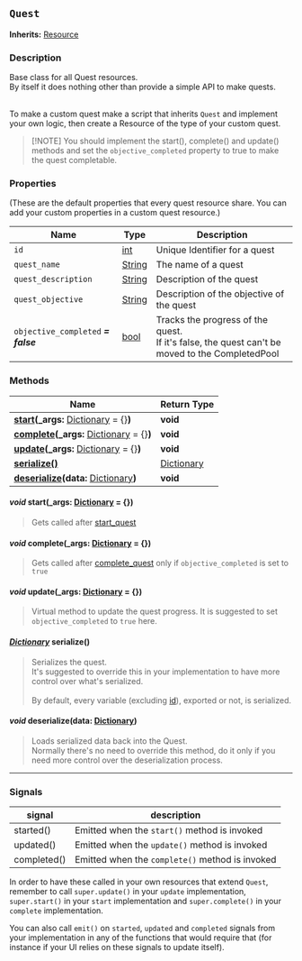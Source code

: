## `Quest`
**Inherits:** [Resource](https://docs.godotengine.org/en/stable/classes/class_resource.html)
### Description

Base class for all Quest resources.<br>
By itself it does nothing other than provide a simple API to make quests.<br><br>

To make a custom quest make a script that inherits `Quest` and implement your own logic, then create a Resource of the type of your custom quest.<br>
> [!NOTE] You should implement the start(), complete()  and update() methods and set the `objective_completed` property to true to make the quest completable.



### Properties

(These are the default properties that every quest resource share. You can add your custom properties in a custom quest resource.)

| Name           | Type        | Description |
| ---------------| ------------| ------------|
| `id`           | [int](https://docs.godotengine.org/en/stable/classes/class_int.html) | Unique Identifier for a quest |
| `quest_name`   | [String](https://docs.godotengine.org/en/stable/classes/class_string.html) | The name of a quest |
| `quest_description` | [String](https://docs.godotengine.org/en/stable/classes/class_string.html) | Description of the quest |
| `quest_objective` | [String](https://docs.godotengine.org/en/stable/classes/class_string.html) | Description of the objective of the quest |
| `objective_completed` **_= false_** | [bool](https://docs.godotengine.org/en/stable/classes/class_bool.html) | Tracks the progress of the quest.<br>If it's false, the quest can't be moved to the CompletedPool |

### Methods

| Name | Return Type |
| ---- | ----------- |
| [**start**](#void-start_args-dictionary--)**(_args:** [Dictionary](https://docs.godotengine.org/en/stable/classes/class_dictionary.html) = {}**)** | **void** |
| [**complete**](#void-complete_args-dictionary--)**(_args:** [Dictionary](https://docs.godotengine.org/en/stable/classes/class_dictionary.html) = {}**)** | **void** |
| [**update**](#void-update_args-dictionary--)**(_args:** [Dictionary](https://docs.godotengine.org/en/stable/classes/class_dictionary.html) = {}**)** | **void** |
| [**serialize()**](#dictionary-serialize) | [Dictionary](https://docs.godotengine.org/en/stable/classes/class_dictionary.html) |
| [**deserialize**](#void-deserializedata-dictionary)**(data:** [Dictionary](https://docs.godotengine.org/en/stable/classes/class_dictionary.html)**)** | **void** |

#### _void_ **start(_args:** [Dictionary](https://docs.godotengine.org/en/stable/classes/class_dictionary.html) = {}**)**
> Gets called after [start_quest](#quest-start_questquest-quest) 
#### _void_ **complete(_args:** [Dictionary](https://docs.godotengine.org/en/stable/classes/class_dictionary.html) = {}**)**
> Gets called after [complete_quest](#quest-complete_questquest-quest) only if `objective_completed` is set to `true`
#### _void_ **update(_args:** [Dictionary](https://docs.godotengine.org/en/stable/classes/class_dictionary.html) = {}**)**
> Virtual method to update the quest progress. It is suggested to set `objective_completed` to `true` here.
#### _[Dictionary](https://docs.godotengine.org/en/stable/classes/class_dictionary.html)_ **serialize()**
> Serializes the quest.<br>
> It's suggested to override this in your implementation to have more control over what's serialized.<br><br>
> By default, every variable (excluding [id](#properties)), exported or not, is serialized.
#### _void_ **deserialize(data:** [Dictionary](https://docs.godotengine.org/en/stable/classes/class_dictionary.html)**)**
> Loads serialized data back into the Quest.<br>
> Normally there's no need to override this method, do it only if you need more control over the deserialization process.
--------------

### Signals

| signal | description |
| ------ | ----------- |
| started() | Emitted when the `start()` method is invoked |
| updated() | Emitted when the `update()` method is invoked |
| completed() | Emitted when the `complete()` method is invoked |

In order to have these called in your own resources that extend `Quest`, remember to call `super.update()` in your `update` implementation, `super.start()` in your `start` implementation and `super.complete()` in your `complete` implementation.

You can also call `emit()` on `started`, `updated` and `completed` signals from your implementation in any of the functions that would require that (for instance if your UI relies on these signals to update itself).
